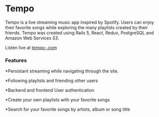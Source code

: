 # Tempo

Tempo is a live streaming music app inspired by Spotify. Users can enjoy their favorite songs while exploring the many playlists created by their friends. Tempo was created using Rails 5, React, Redux, PostgreSQL and Amazon Web Services S3. 

Listen live at [tempo-.com](https://tempo-.herokuapp.com/#/)

### Features

*Persistant streaming while navigating through the site.

*Following playlists and friending other users

*Backend and frontend User authentication

*Create your own playlists with your favorite songs

*Search for your favorite songs by artists, album or song title

###
